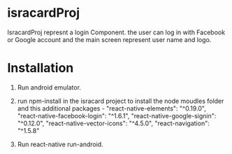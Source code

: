 # isracardProj

IsracardProj represnt a login Component.
the user can log in with Facebook or Google account and the main screen represent user name and logo.


# Installation

1. Run android emulator.
2. run npm-install in the isracard project to install the node moudles folder and this additional packages - 
    "react-native-elements": "^0.19.0",
    "react-native-facebook-login": "^1.6.1",
    "react-native-google-signin": "^0.12.0",
    "react-native-vector-icons": "^4.5.0",
    "react-navigation": "^1.5.8"
    
3. Run react-native run-android.

